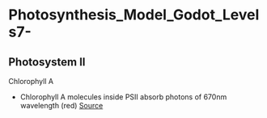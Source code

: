 # Photosynthesis_Model_Godot_Levels7-

## Photosystem II

Chlorophyll A

- Chlorophyll A molecules inside PSII absorb photons of 670nm wavelength (red) [Source](chlorophyll_A.md#section-1)

         
